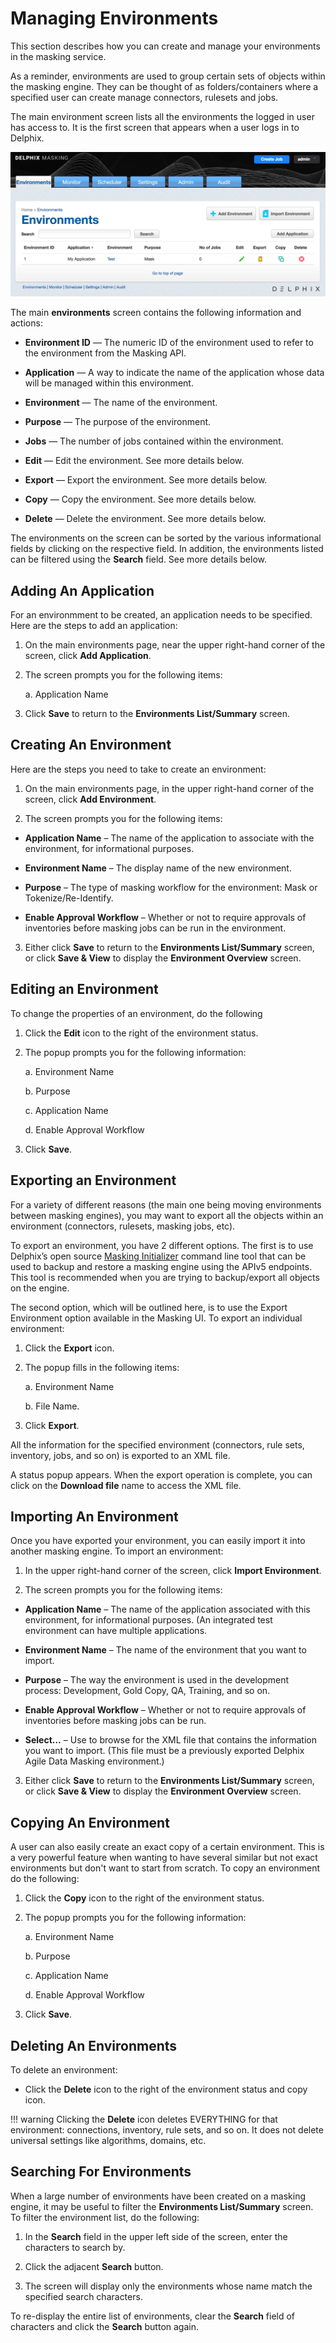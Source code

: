 # Managing Environments

This section describes how you can create and manage your environments
in the masking service.

As a reminder, environments are used to group certain sets of objects
within the masking engine. They can be thought of as folders/containers
where a specified user can create manage connectors, rulesets and jobs.

The main environment screen lists all the environments the logged in
user has access to. It is the first screen that appears when a user logs
in to Delphix.

![](./media/Environments.png)

The main **environments** screen contains the following information and
actions:

  - **Environment ID** — The numeric ID of the environment used to refer
    to the environment from the Masking API.

  - **Application** — A way to indicate the name of the application
    whose data will be managed within this environment.

  - **Environment** — The name of the environment.

  - **Purpose** — The purpose of the environment.

  - **Jobs** — The number of jobs contained within the environment.

  - **Edit** — Edit the environment. See more details below.

  - **Export** — Export the environment. See more details below.

  - **Copy** — Copy the environment. See more details below.

  - **Delete** — Delete the environment. See more details below.

The environments on the screen can be sorted by the various informational
fields by clicking on the respective field. In addition, the environments
listed can be filtered using the **Search** field. See more details below.

## Adding An Application

For an environmment to be created, an application needs to be specified. Here
are the steps to add an application:

1. On the main environments page, near the upper right-hand
corner of the screen, click **Add Application**.

2. The screen prompts you for the following items:
   
    a.  Application Name

3. Click **Save** to return to the **Environments
List/Summary** screen.

## Creating An Environment

Here are the steps you need to take to create an environment:

1. On the main environments page, in the upper right-hand
corner of the screen, click **Add Environment**.

2. The screen prompts you for the following items:

  - **Application Name** – The name of the application to associate with
    the environment, for informational purposes.

  - **Environment Name** – The display name of the new environment.

  - **Purpose** – The type of masking workflow for the environment: Mask
    or Tokenize/Re-Identify.

  - **Enable Approval Workflow** – Whether or not to require approvals
    of inventories before masking jobs can be run in the environment.

3. Either click **Save** to return to the **Environments
List/Summary** screen, or click **Save & View** to display the
**Environment Overview** screen.

## Editing an Environment

To change the properties of an environment, do the following

1.  Click the **Edit** icon to the right of the environment status.

2.  The popup prompts you for the following information:
   
    a.  Environment Name
   
    b.  Purpose
   
    c.  Application Name

    d.  Enable Approval Workflow

3.  Click **Save**.

## Exporting an Environment

For a variety of different reasons (the main one being moving
environments between masking engines), you may want to export all the
objects within an environment (connectors, rulesets, masking jobs, etc).

To export an environment, you have 2 different options. The first is to
use Delphix’s open source [<span class="underline">Masking
Initializer</span>](https://github.com/delphix/masking-initializer)
command line tool that can be used to backup and restore a masking
engine using the APIv5 endpoints. This tool is recommended when you are
trying to backup/export all objects on the engine.

The second option, which will be outlined here, is to use the Export
Environment option available in the Masking UI. To export an individual
environment:

1.  Click the **Export** icon.

2.  The popup fills in the following items:
    
    a.  Environment Name
    
    b.  File Name.

3.  Click **Export**.

All the information for the specified environment (connectors, rule
sets, inventory, jobs, and so on) is exported to an XML file.

A status popup appears. When the export operation is complete, you can
click on the **Download file** name to access the XML file.

## Importing An Environment

Once you have exported your environment, you can easily import it into
another masking engine. To import an environment:

1. In the upper right-hand corner of the screen, click **Import
Environment**.

2. The screen prompts you for the following items:

  - **Application Name** – The name of the application associated with
    this environment, for informational purposes. (An integrated test
    environment can have multiple applications.

  - **Environment Name** – The name of the environment that you want
    to import.

  - **Purpose** – The way the environment is used in the development
    process: Development, Gold Copy, QA, Training, and so on.

  - **Enable Approval Workflow** – Whether or not to require approvals
    of inventories before masking jobs can be run.

  - **Select…** – Use to browse for the XML file that contains the
    information you want to import. (This file must be a previously
    exported Delphix Agile Data Masking environment.)

3. Either click **Save** to return to the **Environments
List/Summary** screen, or click **Save & View** to display the
**Environment Overview** screen.

## Copying An Environment

A user can also easily create an exact copy of a certain environment.
This is a very powerful feature when wanting to have several similar but
not exact environments but don't want to start from scratch. To copy an
environment do the following:

1.  Click the **Copy** icon to the right of the environment status.

2.  The popup prompts you for the following information:
    
    a.  Environment Name
    
    b.  Purpose
    
    c.  Application Name

    d.  Enable Approval Workflow

3.  Click **Save**.

## Deleting An Environments

To delete an environment:

  - Click the **Delete** icon to the right of the environment status
    and copy
icon.

!!! warning 
    Clicking the **Delete** icon deletes EVERYTHING for that environment: connections, inventory, rule sets, and so on. It does not delete universal settings like algorithms, domains, etc.

## Searching For Environments

When a large number of environments have been created on a masking engine, it may be useful to filter
the **Environments List/Summary** screen. To filter the environment list, do the following:

1.  In the **Search** field in the upper left side of the screen, enter the characters to search by.

2.  Click the adjacent **Search** button.

3.  The screen will display only the environments whose name match the specified search characters.

To re-display the entire list of environments, clear the **Search** field of characters and click the
**Search** button again.
